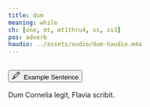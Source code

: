 ```yaml
---
title: dum
meaning: while
ch: [one, mt, mt1thru4, ss, ss3]
pos: adverb
haudio: ../assets/audio/dum-haudio.m4a
---
```

<div class="accordion caro-accordion" id="accordionExample">
    <div class="accordion-item">
          <h2 class="accordion-header">
            <button class="accordion-button collapsed" type="button" data-bs-toggle="collapse" data-bs-target="#dum1" aria-expanded="false" aria-controls="dum1">
              <svg xmlns="http://www.w3.org/2000/svg" width="16" height="16" fill="currentColor" class="bi bi-pencil" viewBox="0 0 16 16"><path d="M12.146.146a.5.5 0 0 1 .708 0l3 3a.5.5 0 0 1 0 .708l-10 10a.5.5 0 0 1-.168.11l-5 2a.5.5 0 0 1-.65-.65l2-5a.5.5 0 0 1 .11-.168zM11.207 2.5 13.5 4.793 14.793 3.5 12.5 1.207zm1.586 3L10.5 3.207 4 9.707V10h.5a.5.5 0 0 1 .5.5v.5h.5a.5.5 0 0 1 .5.5v.5h.293zm-9.761 5.175-.106.106-1.528 3.821 3.821-1.528.106-.106A.5.5 0 0 1 5 12.5V12h-.5a.5.5 0 0 1-.5-.5V11h-.5a.5.5 0 0 1-.468-.325"/>
</svg>&#160; Example Sentence
            </button>
          </h2>
          <div id="dum1" class="accordion-collapse collapse">
            <div class="accordion-body">
              <a data-bs-toggle="tooltip" data-bs-title="while"><span class="{{ page.pos }}-underline">Dum</span></a> 
              Cornelia 
              <a data-bs-toggle="tooltip" data-bs-title="reads">legit</a>, 
              Flavia 
              <a data-bs-toggle="tooltip" data-bs-title="writes">scribit.</a> 
            </div>
          </div>
        </div>
</div>